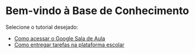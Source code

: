 # Bem-vindo à Base de Conhecimento

Selecione o tutorial desejado:

- [Como acessar o Google Sala de Aula](/tutorial/google-sala-de-aula/)
- [Como entregar tarefas na plataforma escolar](/tutorial/entrega-de-tarefas/)

